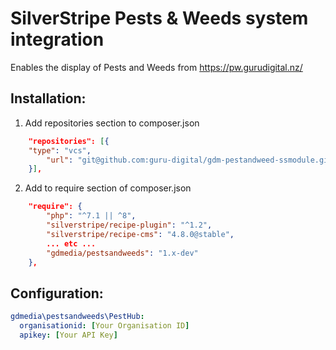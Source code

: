 # SilverStripe Pests & Weeds system integration

Enables the display of Pests and Weeds from https://pw.gurudigital.nz/ 

## Installation:

1. Add repositories section to composer.json
```json
    "repositories": [{
	"type": "vcs",
        "url": "git@github.com:guru-digital/gdm-pestandweed-ssmodule.git"
    }],
```
2. Add to require section of composer.json
```json
    "require": {
        "php": "^7.1 || ^8",
        "silverstripe/recipe-plugin": "^1.2",
        "silverstripe/recipe-cms": "4.8.0@stable",
        ... etc ...
        "gdmedia/pestsandweeds": "1.x-dev"
    },
```
## Configuration:
```yml
gdmedia\pestsandweeds\PestHub:
  organisationid: [Your Organisation ID]
  apikey: [Your API Key]
```
